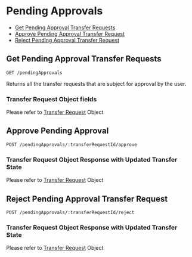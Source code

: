 # Pending Approvals

* [Get Pending Approval Transfer Requests](#pendingApprovals)
* [Approve Pending Approval Transfer Request](#approve)
* [Reject Pending Approval Transfer Request](#reject)

<a name="pendingApprovals" id="pendingApprovals"> </a>

## Get Pending Approval Transfer Requests

    GET /pendingApprovals
    
Returns all the transfer requests that are subject for approval by the user.

### Transfer Request Object fields

Please refer to [Transfer Request](wallets.md#transferRequest) Object


<a name="approve" id="approve"> </a>

## Approve Pending Approval

    POST /pendingApprovals/:transferRequestId/approve

### Transfer Request Object Response with Updated Transfer State

Please refer to [Transfer Request](wallets.md#transferRequest) Object

<a name="reject" id="reject"> </a>

## Reject Pending Approval Transfer Request

    POST /pendingApprovals/:transferRequestId/reject

### Transfer Request Object Response with Updated Transfer State

Please refer to [Transfer Request](wallets.md#transferRequest) Object



